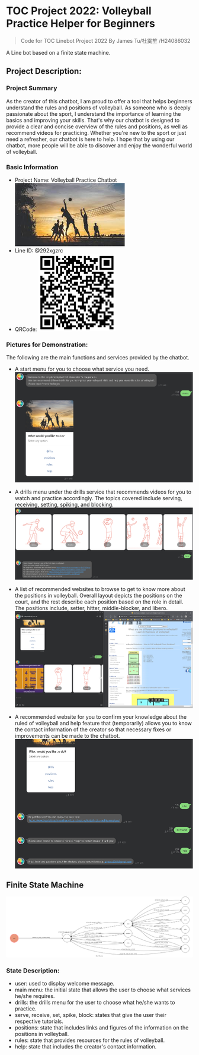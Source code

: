 # TOC Project 2022: Volleyball Practice Helper for Beginners

> Code for TOC Linebot Project 2022
> By James Tu/杜霙笙 /H24086032

A Line bot based on a finite state machine. 

## Project Description: 
### Project Summary 
As the creator of this chatbot, I am proud to offer a tool that helps beginners understand the rules and positions of volleyball. As someone who is deeply passionate about the sport, I understand the importance of learning the basics and improving your skills. That's why our chatbot is designed to provide a clear and concise overview of the rules and positions, as well as recommend videos for practicing. Whether you're new to the sport or just need a refresher, our chatbot is here to help. I hope that by using our chatbot, more people will be able to discover and enjoy the wonderful world of volleyball.

### Basic Information
+ Project Name: Volleyball Practice Chatbot
 ![fsm](./img/volleyball.jpg)
+ Line ID: @292xgzrc
+ QRCode:    ![fsm](./img/qrcode.png)

### Pictures for Demonstration: 
The following are the main functions and services provided by the chatbot.
+ A start menu for you to choose what service you need. 
![fsm](./img/start.png)

+ A drills menu under the drills service that recommends videos for you to watch and practice accordingly. The topics covered include serving, receiving, setting, spiking, and blocking.  
![fsm](./img/drills.png)

+ A list of recommended websites to browse to get to know more about the positions in volleyball. Overall layout depicts the positions on the court, and the rest describe each position based on the role in detail. The positions include, setter, hitter, middle-blocker, and libero. 
![fsm](./img/positions.png)

+ A recommended website for you to confirm your knowledge about the ruled of volleyball and help feature that (temporarily) allows you to know the contact information of the creator so that necessary fixes or improvements can be made to the chatbot. 
![fsm](./img/rules_help.png)


## Finite State Machine
![fsm](./img/fsm.png)
### State Description:
+ user: used to display welcome message.
+ main menu: the initial state that allows the user to choose what services he/she requires.
+ drills: the drills menu for the user to choose what he/she wants to practice. 
+ serve, receive, set, spike, block: states that give the user their respective tutorials. 
+ positions: state that includes links and figures of the information on the positions in volleyball. 
+ rules: state that provides resources for the rules of volleyball. 
+ help: state that includes the creator's contact information. 


